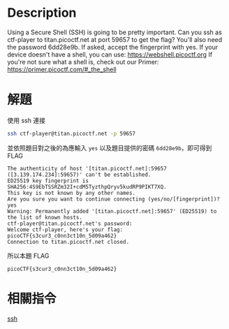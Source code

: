 # Description
Using a Secure Shell (SSH) is going to be pretty important. Can you ssh as ctf-player to titan.picoctf.net at port 59657 to get the flag? You'll also need the password 6dd28e9b. If asked, accept the fingerprint with yes. If your device doesn't have a shell, you can use: https://webshell.picoctf.org If you're not sure what a shell is, check out our Primer: https://primer.picoctf.com/#_the_shell

# 解題
使用 ssh 連接
```bash
ssh ctf-player@titan.picoctf.net -p 59657
```
並依照題目對之後的為應輸入 `yes` 以及題目提供的密碼 `6dd28e9b`，即可得到 FLAG
```text
The authenticity of host '[titan.picoctf.net]:59657 ([3.139.174.234]:59657)' can't be established.
ED25519 key fingerprint is SHA256:4S9EbTSSRZm32I+cdM5TyzthpQryv5kudRP9PIKT7XQ.
This key is not known by any other names.
Are you sure you want to continue connecting (yes/no/[fingerprint])? yes
Warning: Permanently added '[titan.picoctf.net]:59657' (ED25519) to the list of known hosts.
ctf-player@titan.picoctf.net's password: 
Welcome ctf-player, here's your flag: picoCTF{s3cur3_c0nn3ct10n_5d09a462}
Connection to titan.picoctf.net closed.

```
<!-- flag -->
所以本題 FLAG 
```text
picoCTF{s3cur3_c0nn3ct10n_5d09a462}
```
# 相關指令
[ssh](../Info/ssh.md)